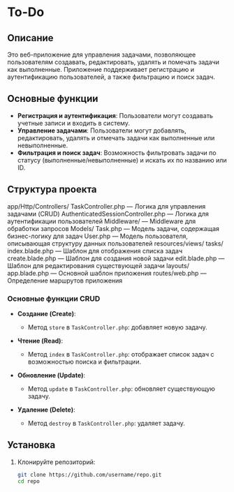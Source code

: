 # To-Do

## Описание
Это веб-приложение для управления задачами, позволяющее пользователям создавать, редактировать, удалять и помечать задачи как выполненные. Приложение поддерживает регистрацию и аутентификацию пользователей, а также фильтрацию и поиск задач.

## Основные функции

- **Регистрация и аутентификация**: Пользователи могут создавать учетные записи и входить в систему.
- **Управление задачами**: Пользователи могут добавлять, редактировать, удалять и отмечать задачи как выполненные или невыполненные.
- **Фильтрация и поиск задач**: Возможность фильтровать задачи по статусу (выполненные/невыполненные) и искать их по названию или ID.


## Структура проекта
app/Http/Controllers/
TaskController.php — Логика для управления задачами (CRUD)
AuthenticatedSessionController.php — Логика для аутентификации пользователей
Middleware/ — Middleware для обработки запросов
Models/
Task.php — Модель задачи, содержащая бизнес-логику для задач
User.php — Модель пользователя, описывающая структуру данных пользователей
resources/views/
tasks/
index.blade.php — Шаблон для отображения списка задач
create.blade.php — Шаблон для создания новой задачи
edit.blade.php — Шаблон для редактирования существующей задачи
layouts/
app.blade.php — Основной шаблон приложения
routes/web.php — Определение маршрутов приложения

### Основные функции CRUD

- **Создание (Create)**:
  - Метод `store` в `TaskController.php`: добавляет новую задачу.

- **Чтение (Read)**:
  - Метод `index` в `TaskController.php`: отображает список задач с возможностью поиска и фильтрации.

- **Обновление (Update)**:
  - Метод `update` в `TaskController.php`: обновляет существующую задачу.

- **Удаление (Delete)**:
  - Метод `destroy` в `TaskController.php`: удаляет задачу.

## Установка

1. Клонируйте репозиторий:
   ```bash
   git clone https://github.com/username/repo.git
   cd repo
